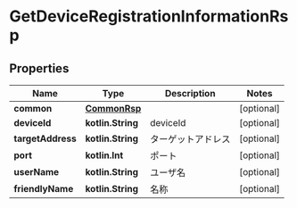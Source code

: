 
# GetDeviceRegistrationInformationRsp

## Properties
Name | Type | Description | Notes
------------ | ------------- | ------------- | -------------
**common** | [**CommonRsp**](CommonRsp.md) |  |  [optional]
**deviceId** | **kotlin.String** | deviceId |  [optional]
**targetAddress** | **kotlin.String** | ターゲットアドレス |  [optional]
**port** | **kotlin.Int** | ポート |  [optional]
**userName** | **kotlin.String** | ユーザ名 |  [optional]
**friendlyName** | **kotlin.String** | 名称 |  [optional]



